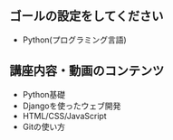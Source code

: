 ## ゴールの設定をしてください
- Python(プログラミング言語)

## 講座内容・動画のコンテンツ
- Python基礎
- Djangoを使ったウェブ開発
- HTML/CSS/JavaScript
- Gitの使い方